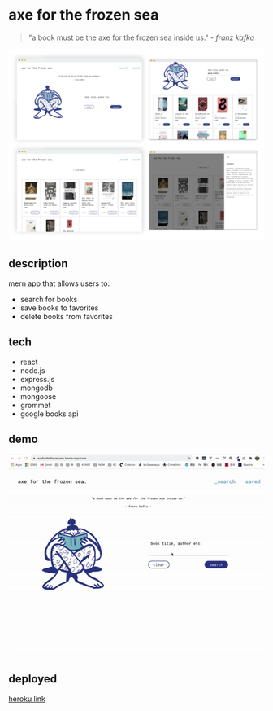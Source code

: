 # axe for the frozen sea

> "a book must be the axe for the frozen sea inside us."    - *franz kafka*


![demopng](./assets/axedemo2.png)

## description
mern app that allows users to: 
* search for books 
* save books to favorites
* delete books from favorites

## tech
* react
* node.js
* express.js
* mongodb
* mongoose
* grommet
* google books api 

## demo
![demogif](./assets/axedemo.gif)

## deployed
[heroku link](https://axeforthefrozensea.herokuapp.com)